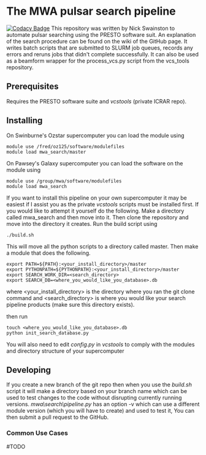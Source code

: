 # The MWA pulsar search pipeline
[![Codacy Badge](https://api.codacy.com/project/badge/Grade/eedca9f0fca94e7cb67b45059eee1da3)](https://www.codacy.com/app/NickSwainston/blindsearch_scripts?utm_source=github.com&amp;utm_medium=referral&amp;utm_content=NickSwainston/blindsearch_scripts&amp;utm_campaign=Badge_Grade)
This repository was written by Nick Swainston to automate pulsar searching using the PRESTO software suit. An explanation of the search procedure can be found on the wiki of the GitHub page. It writes batch scripts that are submitted to SLURM job queues, records any errors and reruns jobs that didn't complete successfully. It can also be used as a beamform wrapper for the process\_vcs.py script from the vcs\_tools repository. 

## Prerequisites

Requires the PRESTO software suite and _vcstools_ (private ICRAR repo).

## Installing

On Swinburne's Ozstar supercomputer you can load the module using
```
module use /fred/oz125/software/modulefiles
module load mwa_search/master
```

On Pawsey's Galaxy supercomputer you can load the software on the module using
```
module use /group/mwa/software/modulefiles
module load mwa_search
```

If you want to install this pipeline on your own supercomputer it may be easiest if I assist you as the private _vcstools_ scripts must be installed first. If you would like to attempt it yourself do the following. Make a directory called mwa\_search and then move into it. Then clone the repository and move into the directory it creates. Run the build script using 
```
./build.sh
```
This will move all the python scripts to a directory called master. Then make a module that does the following.
```
export PATH=${PATH}:<your_install_directory>/master
export PYTHONPATH=${PYTHONPATH}:<your_install_directory>/master
export SEARCH_WORK_DIR=<search_directory>
export SEARCH_DB=<where_you_would_like_you_database>.db
```
where \<your\_install_directory\> is the directory where you ran the git clone command and \<search\_directory\> is where you would like your search pipeline products (make sure this directory exists).

then run
```
touch <where_you_would_like_you_database>.db
python init_search_database.py
```
You will also need to edit _config.py_ in _vcstools_ to comply with the modules and directory structure of your supercomputer


## Developing
If you create a new branch of the git repo then when you use the _build.sh_ script it will make a directory based on your branch name which can be used to test changes to the code without disrupting currently running versions. _mwa\search\pipeline.py_ has an option -v which can use a different module version (which you will have to create) and used to test it, You can then submit a pull request to the GitHub.

### Common Use Cases

#TODO
